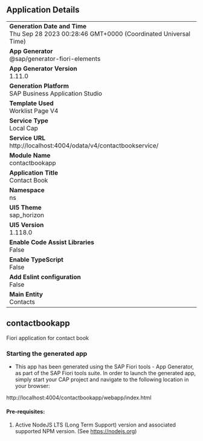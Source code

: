 ## Application Details
|               |
| ------------- |
|**Generation Date and Time**<br>Thu Sep 28 2023 00:28:46 GMT+0000 (Coordinated Universal Time)|
|**App Generator**<br>@sap/generator-fiori-elements|
|**App Generator Version**<br>1.11.0|
|**Generation Platform**<br>SAP Business Application Studio|
|**Template Used**<br>Worklist Page V4|
|**Service Type**<br>Local Cap|
|**Service URL**<br>http://localhost:4004/odata/v4/contactbookservice/
|**Module Name**<br>contactbookapp|
|**Application Title**<br>Contact Book|
|**Namespace**<br>ns|
|**UI5 Theme**<br>sap_horizon|
|**UI5 Version**<br>1.118.0|
|**Enable Code Assist Libraries**<br>False|
|**Enable TypeScript**<br>False|
|**Add Eslint configuration**<br>False|
|**Main Entity**<br>Contacts|

## contactbookapp

Fiori application for contact book

### Starting the generated app

-   This app has been generated using the SAP Fiori tools - App Generator, as part of the SAP Fiori tools suite.  In order to launch the generated app, simply start your CAP project and navigate to the following location in your browser:

http://localhost:4004/contactbookapp/webapp/index.html

#### Pre-requisites:

1. Active NodeJS LTS (Long Term Support) version and associated supported NPM version.  (See https://nodejs.org)


